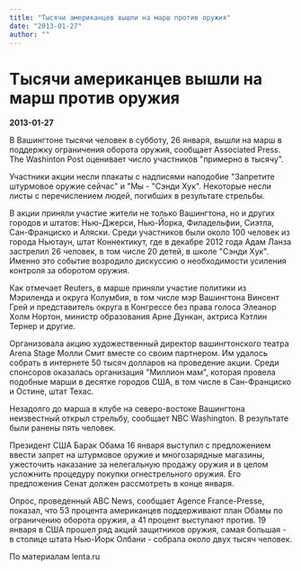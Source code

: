 ```yaml
---
title: "Тысячи американцев вышли на марш против оружия"
date: "2013-01-27"
author: ""
---
```


# Тысячи американцев вышли на марш против оружия

**2013-01-27** 

В Вашингтоне тысячи человек в субботу, 26 января, вышли на марш в поддержку ограничения оборота оружия, сообщает Associated Press. The Washinton Post оценивает число участников "примерно в тысячу".

Участники акции несли плакаты с надписями наподобие "Запретите штурмовое оружие сейчас" и "Мы - "Сэнди Хук". Некоторые несли листы с перечислением людей, погибших в результате стрельбы.

В акции приняли участие жители не только Вашингтона, но и других городов и штатов: Нью-Джерси, Нью-Йорка, Филадельфии, Сиэтла, Сан-Франциско и Аляски. Среди участников были около 100 человек из города Ньютаун, штат Коннектикут, где в декабре 2012 года Адам Ланза застрелил 26 человек, в том числе 20 детей, в школе "Сэнди Хук". Именно это событие возродило дискуссию о необходимости усиления контроля за оборотом оружия.

Как отмечает Reuters, в марше приняли участие политики из Мэриленда и округа Колумбия, в том числе мэр Вашингтона Винсент Грей и представитель округа в Конгрессе без права голоса Элеанор Холм Нортон, министр образования Арне Дункан, актриса Кэтлин Тернер и другие.

Организовала акцию художественный директор вашингтонского театра Arena Stage Молли Смит вместе со своим партнером. Им удалось собрать в интернете 50 тысяч долларов на проведение акции. Среди спонсоров оказалась организация "Миллион мам", которая провела подобные марши в десятке городов США, в том числе в Сан-Франциско и Остине, штат Техас.

Незадолго до марша в клубе на северо-востоке Вашингтона неизвестный открыл стрельбу, сообщает NBC Washington. В результате были ранены пять человек.

Президент США Барак Обама 16 января выступил с предложением ввести запрет на штурмовое оружие и многозарядные магазины, ужесточить наказание за нелегальную продажу оружия и в целом усложнить процедуру покупки огнестрельного оружия. Его предложения Сенат должен рассмотреть в конце января.

Опрос, проведенный ABC News, сообщает Agence France-Presse, показал, что 53 процента американцев поддерживают план Обамы по ограничению оборота оружия, а 41 процент выступают против. 19 января в США прошел ряд акций защитников оружия, самая большая - в столице штата Нью-Йорк Олбани - собрала около двух тысяч человек.

По материалам lenta.ru